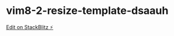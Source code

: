 # vim8-2-resize-template-dsaauh

[Edit on StackBlitz ⚡️](https://stackblitz.com/edit/vim8-2-resize-template-dsaauh)